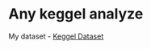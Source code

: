 
# Any keggel analyze



My dataset - [Keggel Dataset](https://www.kaggle.com/datasets/ismetsemedov/transactions)
